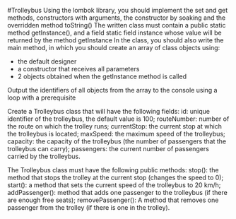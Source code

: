 #Trolleybus
Using the lombok library, you should implement the set and get methods, constructors with arguments, the constructor by soaking and the overridden method toString()
 The written class must contain a public static method getInstance(), and a field static field instance whose value will be returned by the method getInstance
 In the class, you should also write the main method, in which you should create an array of class objects using:
 - the default designer
 - a constructor that receives all parameters
 - 2 objects obtained when the getInstance method is called

 Output the identifiers of all objects from the array to the console using a loop with a prerequisite
 
 Create a Trolleybus class that will have the following fields:
 id: unique identifier of the trolleybus, the default value is 100;
 routeNumber: number of the route on which the trolley runs;
 currentStop: the current stop at which the trolleybus is located;
 maxSpeed: the maximum speed of the trolleybus;
 capacity: the capacity of the trolleybus (the number of passengers that the trolleybus can carry);
 passengers: the current number of passengers carried by the trolleybus.

 The Trolleybus class must have the following public methods:
 stop(): the method that stops the trolley at the current stop (changes the speed to 0);
 start(): a method that sets the current speed of the trolleybus to 20 km/h;
 addPassenger(): method that adds one passenger to the trolleybus (if there are enough free seats);
 removePassenger(): A method that removes one passenger from the trolley (if there is one in the trolley).
